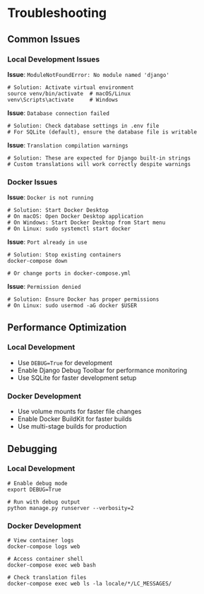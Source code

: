 # Troubleshooting

## Common Issues

### **Local Development Issues**

**Issue**: `ModuleNotFoundError: No module named 'django'`

```
# Solution: Activate virtual environment
source venv/bin/activate  # macOS/Linux
venv\Scripts\activate     # Windows
```

**Issue**: `Database connection failed`

```
# Solution: Check database settings in .env file
# For SQLite (default), ensure the database file is writable
```

**Issue**: `Translation compilation warnings`

```
# Solution: These are expected for Django built-in strings
# Custom translations will work correctly despite warnings
```



### **Docker Issues**

**Issue**: `Docker is not running`

```
# Solution: Start Docker Desktop
# On macOS: Open Docker Desktop application
# On Windows: Start Docker Desktop from Start menu
# On Linux: sudo systemctl start docker
```

**Issue**: `Port already in use`

```
# Solution: Stop existing containers
docker-compose down

# Or change ports in docker-compose.yml
```

**Issue**: `Permission denied`

```
# Solution: Ensure Docker has proper permissions
# On Linux: sudo usermod -aG docker $USER
```



## Performance Optimization

### **Local Development**

* Use `DEBUG=True` for development
* Enable Django Debug Toolbar for performance monitoring
* Use SQLite for faster development setup



### **Docker Development**

* Use volume mounts for faster file changes
* Enable Docker BuildKit for faster builds
* Use multi-stage builds for production



## Debugging

### **Local Development**

```
# Enable debug mode
export DEBUG=True

# Run with debug output
python manage.py runserver --verbosity=2
```



### **Docker Development**

```
# View container logs
docker-compose logs web

# Access container shell
docker-compose exec web bash

# Check translation files
docker-compose exec web ls -la locale/*/LC_MESSAGES/
```
